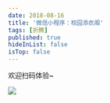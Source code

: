 ```yaml
---
date: 2018-08-16
title: '微信小程序：校园添衣阁'
tags: [折腾]
published: true
hideInList: false
isTop: false
---
```


欢迎扫码体验~

![](https://lmm.elizen.me/images/2018/08/tyg.jpg)